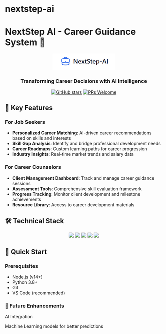 # nextstep-ai
# NextStep AI - Career Guidance System 🎯

<div align="center">
  <img src="logo.png" alt="NextStep AI Logo" width="200"/>
  <h3>Transforming Career Decisions with AI Intelligence</h3>

  [![GitHub stars](https://img.shields.io/github/stars/Lakshaysinghal01/NextStep-AI)](https://github.com/Lakshaysinghal01/NextStep-AI/stargazers)
  [![PRs Welcome](https://img.shields.io/badge/PRs-welcome-brightgreen.svg)](CONTRIBUTING.md)
</div>

## 🌟 Key Features

### For Job Seekers
- **Personalized Career Matching**: AI-driven career recommendations based on skills and interests
- **Skill Gap Analysis**: Identify and bridge professional development needs
- **Career Roadmaps**: Custom learning paths for career progression
- **Industry Insights**: Real-time market trends and salary data

### For Career Counselors
- **Client Management Dashboard**: Track and manage career guidance sessions
- **Assessment Tools**: Comprehensive skill evaluation framework
- **Progress Tracking**: Monitor client development and milestone achievements
- **Resource Library**: Access to career development materials

## 🛠️ Technical Stack

<div align="center">
  <img src="https://img.shields.io/badge/React-20232A?style=for-the-badge&logo=react&logoColor=61DAFB" />
  <img src="https://img.shields.io/badge/Vite-B73BFE?style=for-the-badge&logo=vite&logoColor=FFD62E" />
  <img src="https://img.shields.io/badge/FastAPI-009688?style=for-the-badge&logo=FastAPI&logoColor=white" />
  <img src="https://img.shields.io/badge/Tailwind_CSS-38B2AC?style=for-the-badge&logo=tailwind-css&logoColor=white" />
  <img src="https://img.shields.io/badge/Python-FFD43B?style=for-the-badge&logo=python&logoColor=blue" />
</div>

## 🚀 Quick Start

### Prerequisites
- Node.js (v14+)
- Python 3.8+
- Git
- VS Code (recommended)

### 🌟 Future Enhancements
AI Integration

Machine Learning models for better predictions
